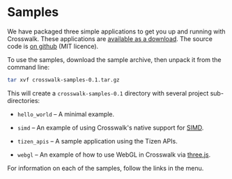 # Samples

We have packaged three simple applications to get you up and running with Crosswalk. These applications are <a href="https://github.com/crosswalk-project/crosswalk-samples/archive/0.1.tar.gz">available as a download</a>. The source code is <a href="https://github.com/crosswalk-project/crosswalk-samples/" target="_blank">on github</a> (MIT licence).

To use the samples, download the sample archive, then unpack it from the command line:

```sh
tar xvf crosswalk-samples-0.1.tar.gz
```

This will create a `crosswalk-samples-0.1` directory with several project sub-directories:

* `hello_world` &ndash; A minimal example.

* `simd` &ndash; An example of using Crosswalk's native support for [SIMD](https://github.com/johnmccutchan/ecmascript_simd).

* `tizen_apis` &ndash; A sample application using the Tizen APIs.

* `webgl` &ndash; An example of how to use WebGL in Crosswalk via [three.js](http://threejs.org/).

For information on each of the samples, follow the links in the menu.
